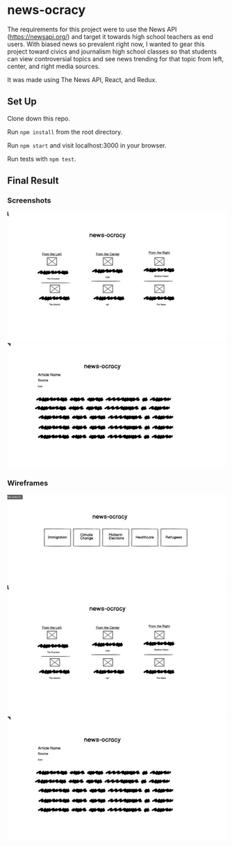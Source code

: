 # news-ocracy
The requirements for this project were to use the News API (https://newsapi.org/) and target it towards high school teachers as end users.  With biased news so prevalent right now, I wanted to gear this project toward civics and journalism high school classes so that students can view controversial topics and see news trending for that topic from left, center, and right media sources.  

It was made using The News API, React, and Redux.

## Set Up

Clone down this repo.

Run `npm install` from the root directory.

Run `npm start` and visit localhost:3000 in your browser.

Run tests with `npm test`.

## Final Result

### Screenshots
![Alt text](./src/assets/wireframe2.png "App Wireframe 1")
![Alt text](./src/assets/wireframe3.png "App Wireframe 2")

### Wireframes
![Alt text](./src/assets/wireframe1.png "App Wireframe 1")
![Alt text](./src/assets/wireframe2.png "App Wireframe 2")
![Alt text](./src/assets/wireframe3.png "App Wireframe 3")




